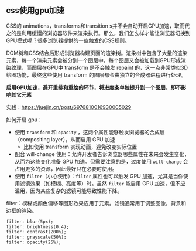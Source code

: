 ## css使用gpu加速

CSS的 animations，transforms和transition s并不会自动开启GPU加速，取而代之的是利用缓慢的浏览器软件来渲染执行。那么，我们怎么样才能让浏览器切换到GPU模式呢？很多浏览器提供的一些触发的CSS规则。

DOM树和CSS结合后形成浏览器构建页面的渲染树。渲染树中包含了大量的渲染元素，每一个渲染元素会被分到一个图层中，每个图层又会被加载到GPU形成渲染纹理，而图层在GPU中 transform 是不会触发 repaint 的，这一点非常类似3D绘图功能，最终这些使用 transform 的图层都会由独立的合成器进程进行处理。

**启用GPU加速，避开重排和重绘的环节，将进度条单独提升到一个图层，即不影响其它元素**



实践：https://juejin.cn/post/6976810016930005029



如何开启 gpu：

- 使用 `transform` 和 `opacity` ，这两个属性能够触发浏览器的合成层（compositing layer），从而启用 GPU 加速
  - 比如使用 transform 实现动画，避免改变实际位置
- 配合 will-change 使用：允许开发者告诉浏览器哪些属性在未来会发生变化，从而为这些变化准备 GPU 加速。但需要注意的是，过度使用 `will-change` 会占用更多的资源，因此最好只在必要时使用。
- 使用 `filter`（小心使用）：`filter` 属性也可以触发 GPU 加速，尤其是当你使用滤镜效果（如模糊、亮度等）时。虽然 `filter` 能启用 GPU 加速，但不应滥用，因为某些复杂的滤镜可能导致性能下降。



filter：模糊或颜色偏移等图形效果应用于元素。滤镜通常用于调整图像，背景和边框的渲染。

```
filter: blur(5px);
filter: brightness(0.4);
filter: contrast(200%);
filter: grayscale(50%);
filter: opacity(25%);
```



